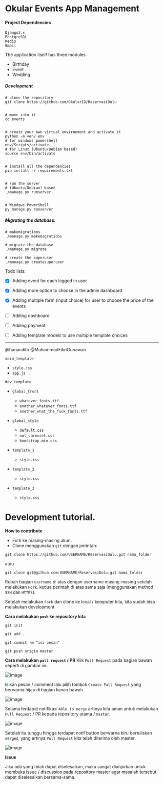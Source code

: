 # Okular Events App Management

#### Project Dependencies

```
Django3.x
PostgreSQL
Redis
Gmail
```


The application itself has three modules.
- Birthday
- Event
- Wedding


##### Development

```shell
# clone the repository
git clone https://github.com/OkularID/ReservasiDulu


# move into it
cd events


# create your own virtual environment and activate it
python -m venv env
# for windows powershell
env/Scripts/activate
# for Linux (Ubuntu/Debian based)
source env/bin/activate


# install all the dependencies
pip install -r requirements.txt


# run the server
# (Ubuntu/Debian) based
./manage.py runserver


# Windows PowerShell
py manage.py runserver
```


##### Migrating the database:

```shell
# makemigrations
./manage.py makemigrations 

# migrate the database
./manage.py migrate

# create the superuser
./manage.py createsuperuser
```

Todo lists:
- [x] Adding event for each logged in user
- [x] Adding more option to choose in the admin dashboard
- [x] Adding multiple form (input choice) for user to choose the price of the events
- [ ] Adding dashboard
- [ ] Adding payment
- [ ] Adding template models to use multiple template choices




---


@hanandito @MuhammadFikriGunawan 

`main_template`
- `style.css`
- `app.js`

`dev_template`
- `global_front`
    - `whatever_fonts.ttf`
    - `another_whatever_fonts.ttf`
    - `another_what_the_fuck_fonts.ttf`

- `global_style`
    - `default.css`
    - `owl_carousel.css`
    - `bootstrap.min.css`
    
- `template_1`
    - `style.css`

- `template_2`
    - `style.css`

- `template_3`
    - `style.css`




# Development tutorial.

**How to contribute**

- Fork ke masing-masing akun.
- Clone menggunakan `git` dengan perintah:

`git clone https://github.com/USERNAME/ReservasiDulu.git nama_folder`

atau

`git clone git@github.com:USERNAME/ReservasiDulu.git nama_folder`

Rubah bagian `username` di atas dengan username masing-masing setelah melakukan `Fork`.
kedua perintah di atas sama saja (menggunakan method `SSH` dan `HTTPS`).


Setelah melakukan `Fork` dan clone ke local / komputer kita, kita sudah bisa melakukan development. 

**Cara melakukan `push` ke repository kita**

```
git init

git add .

git commit -m "isi pesan"

git push origin master
```


**Cara melakukan `pull request` / PR**
Klik `Pull Request` pada bagian bawah seperti di gambar ini:

![image](https://user-images.githubusercontent.com/31838603/79295134-22e02b00-7f02-11ea-820d-49eed2e73aa1.png)

Isikan pesan / comment lalu pilih tombok `Create Pull Request` yang berwarna hijau di bagian kanan bawah

![image](https://user-images.githubusercontent.com/31838603/79295208-5327c980-7f02-11ea-878d-957dfa4f55d8.png)

Selama terdapat notifikasi `Able to merge` artinya kita aman untuk melakukan `Pull Request` / PR kepada repository utama / `master`.

![image](https://user-images.githubusercontent.com/31838603/79295301-879b8580-7f02-11ea-98b1-7f35d23e588a.png)

Setelah itu tunggu hingga terdapat notif button berwarna biru bertuliskan `merged`, yang artinya `Pull Request` kita telah diterima oleh master. 

![image](https://user-images.githubusercontent.com/31838603/79295396-c29db900-7f02-11ea-9a53-0782a8c1f1f8.png)


**Issue**

Jika ada yang tidak dapat diselesaikan, maka sangat dianjurkan untuk membuka issue / discussion pada repository master agar masalah tersebut dapat diselesaikan bersama-sama.

